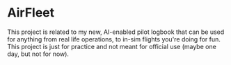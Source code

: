 # AirFleet
This project is related to my new, AI-enabled pilot logbook that can be used for anything from real life operations, to in-sim flights you're doing for fun. This project is just for practice and not meant for official use (maybe one day, but not for now).
